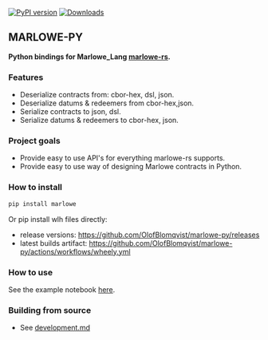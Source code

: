 [![PyPI version](https://badge.fury.io/py/marlowe.svg)](https://pypi.org/project/marlowe/)
[![Downloads](https://static.pepy.tech/badge/marlowe)](https://pepy.tech/project/marlowe)



## MARLOWE-PY

**Python bindings for Marlowe_Lang [marlowe-rs](https://github.com/OlofBlomqvist/marlowe-rs).**

### Features

- Deserialize contracts from: cbor-hex, dsl, json.
- Deserialize datums & redeemers from cbor-hex,json.
- Serialize contracts to json, dsl.
- Serialize datums & redeemers to cbor-hex, json.

### Project goals

- Provide easy to use API's for everything marlowe-rs supports.
- Provide easy to use way of designing Marlowe contracts in Python.

### How to install

```bash
pip install marlowe
```

Or pip install wlh files directly:
- release versions: https://github.com/OlofBlomqvist/marlowe-py/releases
- latest builds artifact: https://github.com/OlofBlomqvist/marlowe-py/actions/workflows/wheely.yml


### How to use

See the example notebook [here](https://github.com/OlofBlomqvist/marlowe-py/blob/main/example.ipynb).


### Building from source

- See [development.md](https://github.com/OlofBlomqvist/marlowe-py/blob/main/development.md)


